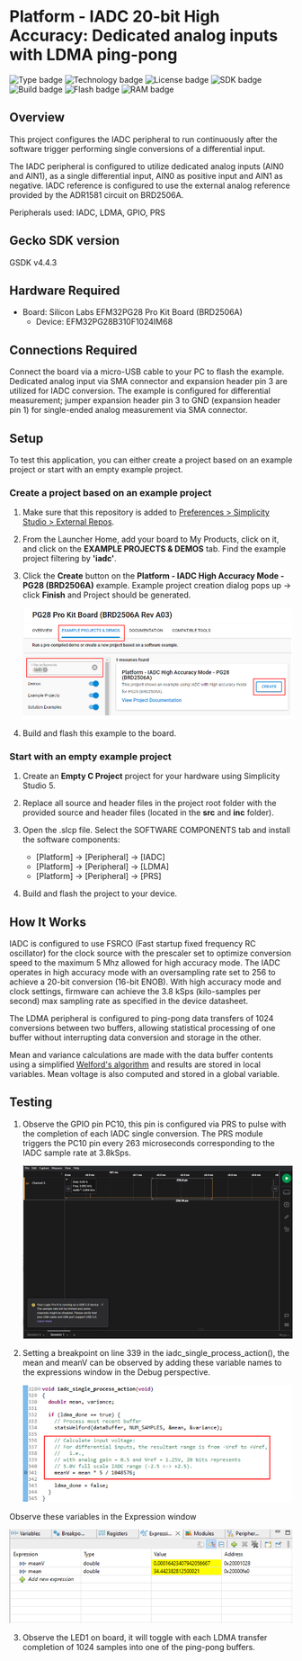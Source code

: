 # Platform - IADC 20-bit High Accuracy: Dedicated analog inputs with LDMA ping-pong #

![Type badge](https://img.shields.io/badge/dynamic/json?url=https://raw.githubusercontent.com/SiliconLabs/application_examples_ci/master/platform_applications/platform_iadc_high_accuracy_common.json&label=Type&query=type&color=green)
![Technology badge](https://img.shields.io/badge/dynamic/json?url=https://raw.githubusercontent.com/SiliconLabs/application_examples_ci/master/platform_applications/platform_iadc_high_accuracy_common.json&label=Technology&query=technology&color=green)
![License badge](https://img.shields.io/badge/dynamic/json?url=https://raw.githubusercontent.com/SiliconLabs/application_examples_ci/master/platform_applications/platform_iadc_high_accuracy_common.json&label=License&query=license&color=green)
![SDK badge](https://img.shields.io/badge/dynamic/json?url=https://raw.githubusercontent.com/SiliconLabs/application_examples_ci/master/platform_applications/platform_iadc_high_accuracy_common.json&label=SDK&query=sdk&color=green)
![Build badge](https://img.shields.io/endpoint?url=https://raw.githubusercontent.com/SiliconLabs/application_examples_ci/master/platform_applications/platform_iadc_high_accuracy_build_status.json)
![Flash badge](https://img.shields.io/badge/dynamic/json?url=https://raw.githubusercontent.com/SiliconLabs/application_examples_ci/master/platform_applications/platform_iadc_high_accuracy_common.json&label=Flash&query=flash&color=blue)
![RAM badge](https://img.shields.io/badge/dynamic/json?url=https://raw.githubusercontent.com/SiliconLabs/application_examples_ci/master/platform_applications/platform_iadc_high_accuracy_common.json&label=RAM&query=ram&color=blue)
## Overview ##

This project configures the IADC peripheral to run continuously after the software trigger performing single conversions of a differential input.

The IADC peripheral is configured to utilize dedicated analog inputs (AIN0 and AIN1), as a single differential input, AIN0 as positive input and AIN1 as negative. IADC reference is configured to use the external analog reference provided by the ADR1581 circuit on BRD2506A.

Peripherals used: IADC, LDMA, GPIO, PRS

## Gecko SDK version ##

GSDK v4.4.3

## Hardware Required ##

* Board:  Silicon Labs EFM32PG28 Pro Kit Board (BRD2506A)
  * Device: EFM32PG28B310F1024IM68

## Connections Required ##

Connect the board via a micro-USB cable to your PC to flash the example.
Dedicated analog input via SMA connector and expansion header pin 3 are utilized for IADC conversion. The example is configured for differential measurement; jumper expansion header pin 3 to GND (expansion header pin 1) for single-ended analog measurement via SMA connector.

## Setup ##

To test this application, you can either create a project based on an example project or start with an empty example project.

### Create a project based on an example project ###

1. Make sure that this repository is added to [Preferences > Simplicity Studio > External Repos](https://docs.silabs.com/simplicity-studio-5-users-guide/latest/ss-5-users-guide-about-the-launcher/welcome-and-device-tabs).

2. From the Launcher Home, add your board to My Products, click on it, and click on the **EXAMPLE PROJECTS & DEMOS** tab. Find the example project filtering by **'iadc'**.

3. Click the **Create** button on the **Platform - IADC High Accuracy Mode - PG28 (BRD2506A)** example. Example project creation dialog pops up -> click **Finish** and Project should be generated.

    ![Create_example](image/create_example.png)

4. Build and flash this example to the board.

### Start with an empty example project ###

1. Create an **Empty C Project** project for your hardware using Simplicity Studio 5.

2. Replace all source and header files in the project root folder with the provided source and header files (located in the **src** and **inc** folder).

3. Open the .slcp file. Select the SOFTWARE COMPONENTS tab and install the software components:

   - [Platform] → [Peripheral] → [IADC]
   - [Platform] → [Peripheral] → [LDMA]
   - [Platform] → [Peripheral] → [PRS]

4. Build and flash the project to your device.

## How It Works ##

IADC is configured to use FSRCO (Fast startup fixed frequency RC oscillator) for the clock source with the prescaler set to optimize conversion speed to the maximum 5 Mhz allowed for high accuracy mode. The IADC operates in high accuracy mode with an oversampling rate set to 256 to achieve a 20-bit conversion (16-bit ENOB). With high accuracy mode and clock settings, firmware can achieve the 3.8 kSps (kilo-samples per second) max sampling rate as specified in the device datasheet.

The LDMA peripheral is configured to ping-pong data transfers of 1024 conversions between two buffers, allowing statistical processing of one buffer without interrupting data conversion and storage in the other.

Mean and variance calculations are made with the data buffer contents using a simplified [Welford's algorithm](https://en.wikipedia.org/wiki/Algorithms_for_calculating_variance) and results are stored in local variables. Mean voltage is also computed and stored in a global variable.

## Testing ##

1. Observe the GPIO pin PC10, this pin is configured via PRS to pulse with the completion of each IADC single conversion. The PRS module triggers the PC10 pin every 263 microseconds corresponding to the IADC sample rate at 3.8kSps.

   ![observe pulse on output pin](image/pulse_on_output_pin.png)

2. Setting a breakpoint on line 339 in the iadc_single_process_action(), the mean and meanV can be observed by adding these variable names to the expressions window in the Debug perspective.

   ![add breakpoint](image/add_breakpoint.png)

Observe these variables in the Expression window

   ![window expression](image/window_expression.png)

3. Observe the LED1 on board, it will toggle with each LDMA transfer completion of 1024 samples into one of the ping-pong buffers.
